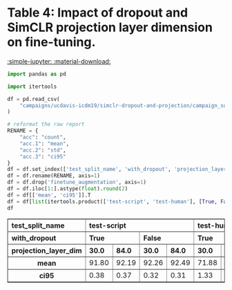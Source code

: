 # Table 4: Impact of dropout and SimCLR projection layer dimension on fine-tuning.

[:simple-jupyter: :material-download:](../../paper_tables_and_figures/table4_simclr_dropout_and_projectionlayer/table4_simclr_dropout_and_projectionlayer.ipynb)


```python
import pandas as pd
```


```python
import itertools
```


```python
df = pd.read_csv(
    "campaigns/ucdavis-icdm19/simclr-dropout-and-projection/campaign_summary/1684821411/summary_flowpic_dim_32.csv"
)

# reformat the raw report
RENAME = {
    "acc": "count",
    "acc.1": "mean",
    "acc.2": "std",
    "acc.3": "ci95"
}
df = df.set_index(['test_split_name', 'with_dropout', 'projection_layer_dim'], drop=True)
df = df.rename(RENAME, axis=1)
df = df.drop('finetune_augmentation', axis=1)
df = df.iloc[1:].astype(float).round(2)
df = df[['mean', 'ci95']].T
df = df[list(itertools.product(['test-script', 'test-human'], [True, False], [30.0, 84.0]))]
df
```




<div>
<style scoped>
    .dataframe tbody tr th:only-of-type {
        vertical-align: middle;
    }

    .dataframe tbody tr th {
        vertical-align: top;
    }

    .dataframe thead tr th {
        text-align: left;
    }
</style>
<table border="1" class="dataframe">
  <thead>
    <tr>
      <th>test_split_name</th>
      <th colspan="4" halign="left">test-script</th>
      <th colspan="4" halign="left">test-human</th>
    </tr>
    <tr>
      <th>with_dropout</th>
      <th colspan="2" halign="left">True</th>
      <th colspan="2" halign="left">False</th>
      <th colspan="2" halign="left">True</th>
      <th colspan="2" halign="left">False</th>
    </tr>
    <tr>
      <th>projection_layer_dim</th>
      <th>30.0</th>
      <th>84.0</th>
      <th>30.0</th>
      <th>84.0</th>
      <th>30.0</th>
      <th>84.0</th>
      <th>30.0</th>
      <th>84.0</th>
    </tr>
  </thead>
  <tbody>
    <tr>
      <th>mean</th>
      <td>91.80</td>
      <td>92.19</td>
      <td>92.26</td>
      <td>92.49</td>
      <td>71.88</td>
      <td>73.55</td>
      <td>75.22</td>
      <td>74.04</td>
    </tr>
    <tr>
      <th>ci95</th>
      <td>0.38</td>
      <td>0.37</td>
      <td>0.32</td>
      <td>0.31</td>
      <td>1.33</td>
      <td>1.10</td>
      <td>1.22</td>
      <td>1.38</td>
    </tr>
  </tbody>
</table>
</div>


